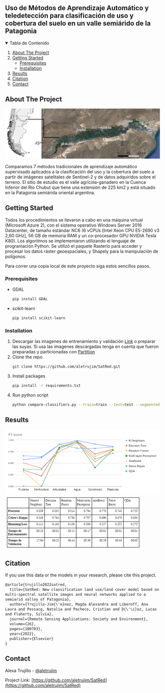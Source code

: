 ## Uso de Métodos de Aprendizaje Automático y teledetección para clasificación de uso y cobertura del suelo en un valle semiárido de la Patagonia

<!-- TABLE OF CONTENTS -->
<details open="open">
  <summary>Tabla de Contenido</summary>
  <ol>
    <li>
     <a href="#about-the-project">About The Project</a>
    </li>
    <li>
      <a href="#getting-started">Getting Started</a>
      <ul>
        <li><a href="#prerequisites">Prerequisites</a></li>
        <li><a href="#installation">Installation</a></li>
      </ul>
    </li>
    <li><a href="#results">Results</a></li>
    <li><a href="#citation">Citation</a></li>
    <li><a href="#contact">Contact</a></li>
  </ol>
</details>

<!-- ABOUT THE PROJECT -->
## About The Project

![virch](https://github.com/aletrujim/SatRed/blob/main/compare-classifiers/images/fig1.jpg)

Comparamos 7 métodos tradicionales de aprendizaje automático supervisado aplicados a la clasificación del uso y la cobertura del suelo a partir de imágenes satelitales de Sentinel-2 y de datos adquiridos sobre el terreno. El sitio de estudio es el valle agrícola-ganadero en la Cuenca  Inferior del Río Chubut que tiene una extensión de 225 km2 y está situado en la Patagonia semiárida oriental argentina.

<!-- GETTING STARTED -->
## Getting Started

Todos los procedimientos se llevaron a cabo en una máquina virtual (Microsoft Azure 2), con el sistema operativo Windows Server 2016 Datacenter, de tamaño estándar NC6 (6 vCPUs [Intel Xeon CPU E5-2690 v3 2,60 GHz], 56 GB de memoria RAM y un co-procesador GPU NVIDIA Tesla K80). Los algoritmos se implementaron utilizando el lenguaje de programación Python. Se utilizó el paquete Rasterio para acceder y procesar los datos ráster geoespaciales, y Shapely para la manipulación de polígonos. 

Para correr una copia local de este proyecto siga estos sencillos pasos.

### Prerequisites

* GDAL
  ```sh
  pip install GDAL
  ```
* scikit-learn
  ```sh
  pip install scikit-learn
  ```
  
 ### Installation

1. Descargar las imagenes de entrenamiento y validación [Link](https://drive.google.com/drive/folders/1Y68DvzrQ0ahoN0zNH-h17x6bjXxJqXim?usp=sharing) o preparar las suyas. Si usa las imagenes descargadas tenga en cuenta que fueron preparadas y particionadas con [Partition](https://github.com/aletrujim/SatRed/tree/main/partition)
3. Clone the repo
   ```sh
   git clone https://github.com/aletrujim/SatRed.git
   ```
3. Install packages
   ```sh
   pip install -r requirements.txt
   ```
4. Run python script
   ```sh
   python compare-classifiers.py --train=train --test=test --segmented=result
   ```
   
<!-- RESULTS -->
## Results

![results](https://github.com/aletrujim/compare-classifiers/blob/main/images/fig2.png)
![results](https://github.com/aletrujim/compare-classifiers/blob/main/images/fig3.png)

<!-- CITATION -->
## Citation
If you use this data or the models in your research, please cite this project.
```
@article{trujillo2022satred,
  title={SatRed: New classification land use/land cover model based on multi-spectral satellite images and neural networks applied to a semiarid valley of Patagonia},
  author={Trujillo-Jim{\'e}nez, Magda Alexandra and Liberoff, Ana Laura and Pessacg, Natalia and Pacheco, Cristian and D{\'\i}az, Lucas and Flaherty, Silvia},
  journal={Remote Sensing Applications: Society and Environment},
  volume={26},
  pages={100703},
  year={2022},
  publisher={Elsevier}
}
```

<!-- CONTACT -->
## Contact

Alexa Trujillo - [@aletrujim](https://twitter.com/aletrujim)

Project Link: [https://github.com/aletrujim/SatRed](https://github.com/aletrujim/SatRed)
 
